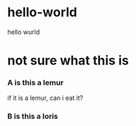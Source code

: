 # hello-world
hello    wurld
# not sure what this is
### A is this a lemur
 if it is a lemur,
 can i eat it?
### B is this a loris
